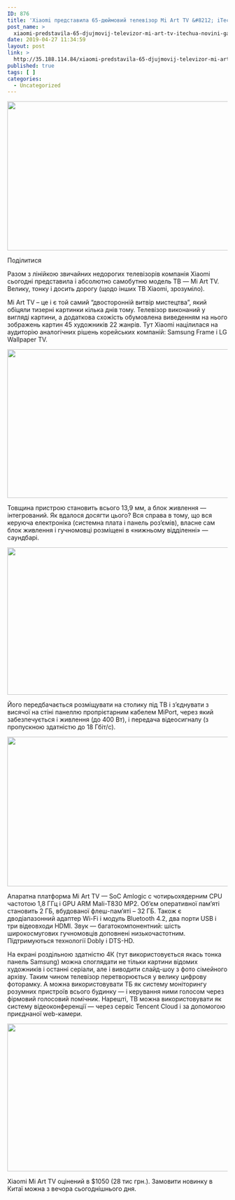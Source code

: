 ```yaml
---
ID: 876
title: 'Xiaomi представила 65-дюймовий телевізор Mi Art TV &#8212; iTechua &#8212; новини, гаджети, технології'
post_name: >
  xiaomi-predstavila-65-djujmovij-televizor-mi-art-tv-itechua-novini-gadzheti-tehnologii
date: 2019-04-27 11:34:59
layout: post
link: >
  http://35.188.114.84/xiaomi-predstavila-65-djujmovij-televizor-mi-art-tv-itechua-novini-gadzheti-tehnologii/
published: true
tags: [ ]
categories:
  - Uncategorized
---
```

 <div class="td-post-featured-image"><a href="https://itechua.com/wp-content/uploads/2019/04/tv1.jpg" data-caption><img width="678" height="341" class="entry-thumb td-modal-image" src="https://itechua.com/wp-content/uploads/2019/04/tv1.jpg" srcset="https://itechua.com/wp-content/uploads/2019/04/tv1.jpg 678w, https://itechua.com/wp-content/uploads/2019/04/tv1-300x151.jpg 300w" sizes="(max-width: 678px) 100vw, 678px" alt title="tv1"></a></div> <div data-wpusb-component="buttons-section">
<div class="wpusb wpusb-square-plus" id="wpusb-container-square-plus" data-element-url="https%3A%2F%2Fitechua.com%2Fgadgets%2F59318" data-element-title="Xiaomi%20%D0%BF%D1%80%D0%B5%D0%B4%D1%81%D1%82%D0%B0%D0%B2%D0%B8%D0%BB%D0%B0%2065-%D0%B4%D1%8E%D0%B9%D0%BC%D0%BE%D0%B2%D0%B8%D0%B9%20%D1%82%D0%B5%D0%BB%D0%B5%D0%B2%D1%96%D0%B7%D0%BE%D1%80%20Mi%20Art%20TV" data-attr-reference="59318" data-attr-nonce="b5afdf9332" data-is-term="0" data-disabled-share-counts="1" data-wpusb-component="counter-social-share">
<p><span>Поділитися</span></p> </div> </div> <p>Разом з лінійкою звичайних недорогих телевізорів компанія Xiaomi сьогодні представила і абсолютно самобутню модель ТВ — Mi Art TV. Велику, тонку і досить дорогу (щодо інших ТВ Xiaomi, зрозуміло).</p>
<p>Mi Art TV – це і є той самий “двосторонній витвір мистецтва”, який обіцяли тизерні картинки кілька днів тому. Телевізор виконаний у вигляді картини, а додаткова схожість обумовлена виведенням на нього зображень картин 45 художників 22 жанрів. Тут Xiaomi націлилася на аудиторію аналогічних рішень корейських компаній: Samsung Frame і LG Wallpaper TV.</p>
<p><img class="aligncenter size-full wp-image-59320" src="https://itechua.com/wp-content/uploads/2019/04/tv6.jpg" alt width="681" height="340" srcset="https://itechua.com/wp-content/uploads/2019/04/tv6.jpg 681w, https://itechua.com/wp-content/uploads/2019/04/tv6-300x150.jpg 300w" sizes="(max-width: 681px) 100vw, 681px"></p>
<p>Товщина пристрою становить всього 13,9 мм, а блок живлення — інтегрований. Як вдалося досягти цього? Вся справа в тому, що вся керуюча електроніка (системна плата і панель роз’ємів), власне сам блок живлення і гучномовці розміщені в «нижньому відділенні» — саундбарі.</p>
<p><img class="aligncenter size-full wp-image-59321" src="https://itechua.com/wp-content/uploads/2019/04/tv2.jpg" alt width="682" height="337" srcset="https://itechua.com/wp-content/uploads/2019/04/tv2.jpg 682w, https://itechua.com/wp-content/uploads/2019/04/tv2-300x148.jpg 300w, https://itechua.com/wp-content/uploads/2019/04/tv2-324x160.jpg 324w" sizes="(max-width: 682px) 100vw, 682px"></p>
<p>Його передбачається розміщувати на столику під ТВ і з’єднувати з висячої на стіні панеллю пропрієтарним кабелем MiPort, через який забезпечується і живлення (до 400 Вт), і передача відеосигналу (з пропускною здатністю до 18 Гбіт/с).</p>
<p><img class="aligncenter size-full wp-image-59322" src="https://itechua.com/wp-content/uploads/2019/04/tv3.jpg" alt width="682" height="342" srcset="https://itechua.com/wp-content/uploads/2019/04/tv3.jpg 682w, https://itechua.com/wp-content/uploads/2019/04/tv3-300x150.jpg 300w" sizes="(max-width: 682px) 100vw, 682px"></p>
<p>Апаратна платформа Mi Art TV — SoC Amlogic c чотирьохядерним CPU частотою 1,8 ГГц і GPU ARM Mali-T830 MP2. Об’єм оперативної пам’яті становить 2 ГБ, вбудованої флеш-пам’яті – 32 ГБ. Також є дводіапазонний адаптер Wi-Fi і модуль Bluetooth 4.2, два порти USB і три відеовходи HDMI. Звук — багатокомпонентний: шість широкосмугових гучномовців доповнені низькочастотним. Підтримуються технології Dobly і DTS-HD.</p>
<p>На екрані роздільною здатністю 4К (тут використовується якась тонка панель Samsung) можна споглядати не тільки картини відомих художників і останні серіали, але і виводити слайд-шоу з фото сімейного архіву. Таким чином телевізор перетворюється у велику цифрову фоторамку. А можна використовувати ТБ як систему моніторингу розумних пристроїв всього будинку — і керування ними голосом через фірмовий голосовий помічник. Нарешті, ТВ можна використовувати як систему відеоконференції — через сервіс Tencent Cloud і за допомогою приєднаної web-камери.</p>
<p><img class="aligncenter size-full wp-image-59323" src="https://itechua.com/wp-content/uploads/2019/04/tv4.jpg" alt width="680" height="338" srcset="https://itechua.com/wp-content/uploads/2019/04/tv4.jpg 680w, https://itechua.com/wp-content/uploads/2019/04/tv4-300x149.jpg 300w, https://itechua.com/wp-content/uploads/2019/04/tv4-324x160.jpg 324w" sizes="(max-width: 680px) 100vw, 680px"></p>
<p>Xiaomi Mi Art TV оцінений в $1050 (28 тис грн.). Замовити новинку в Китаї можна з вечора сьогоднішнього дня.</p> 